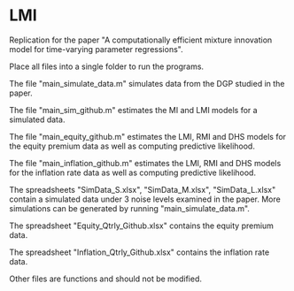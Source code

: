 # LMI
Replication for the paper "A computationally efficient mixture innovation model for time-varying parameter regressions".

Place all files into a single folder to run the programs.

The file "main_simulate_data.m" simulates data from the DGP studied in the paper.

The file "main_sim_github.m" estimates the MI and LMI models for a simulated data.

The file "main_equity_github.m" estimates the LMI, RMI and DHS models for the equity premium data as well as computing predictive likelihood.

The file "main_inflation_github.m" estimates the LMI, RMI and DHS models for the inflation rate data as well as computing predictive likelihood.

The spreadsheets "SimData_S.xlsx", "SimData_M.xlsx", "SimData_L.xlsx" contain a simulated data under 3 noise levels examined in the paper. More simulations can be generated by running "main_simulate_data.m".

The spreadsheet "Equity_Qtrly_Github.xlsx" contains the equity premium data.

The spreadsheet "Inflation_Qtrly_Github.xlsx" contains the inflation rate data.

Other files are functions and should not be modified.
